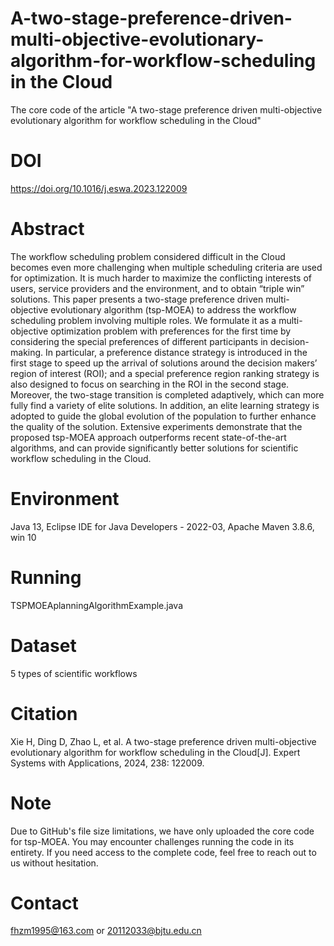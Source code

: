 # A-two-stage-preference-driven-multi-objective-evolutionary-algorithm-for-workflow-scheduling in the Cloud
The core code of the article "A two-stage preference driven multi-objective evolutionary algorithm for workflow scheduling in the Cloud"

# DOI
https://doi.org/10.1016/j.eswa.2023.122009

# Abstract
The workflow scheduling problem considered difficult in the Cloud becomes even more challenging when multiple scheduling criteria are used for optimization. It is much harder to maximize the conflicting interests of users, service providers and the environment, and to obtain “triple win” solutions. This paper presents a two-stage preference driven multi-objective evolutionary algorithm (tsp-MOEA) to address the workflow scheduling problem involving multiple roles. We formulate it as a multi-objective optimization problem with preferences for the first time by considering the special preferences of different participants in decision-making. In particular, a preference distance strategy is introduced in the first stage to speed up the arrival of solutions around the decision makers’ region of interest (ROI); and a special preference region ranking strategy is also designed to focus on searching in the ROI in the second stage. Moreover, the two-stage transition is completed adaptively, which can more fully find a variety of elite solutions. In addition, an elite learning strategy is adopted to guide the global evolution of the population to further enhance the quality of the solution. Extensive experiments demonstrate that the proposed tsp-MOEA approach outperforms recent state-of-the-art algorithms, and can provide significantly better solutions for scientific workflow scheduling in the Cloud.

# Environment
Java 13,  Eclipse IDE for Java Developers - 2022-03, Apache Maven 3.8.6, win 10 

# Running
TSPMOEAplanningAlgorithmExample.java

# Dataset 
5 types of scientific workflows

# Citation
Xie H, Ding D, Zhao L, et al. A two-stage preference driven multi-objective evolutionary algorithm for workflow scheduling in the Cloud[J]. Expert Systems with Applications, 2024, 238: 122009.

# Note 
Due to GitHub's file size limitations, we have only uploaded the core code for tsp-MOEA. You may encounter challenges running the code in its entirety. If you need access to the complete code, feel free to reach out to us without hesitation.

# Contact
fhzm1995@163.com or 20112033@bjtu.edu.cn
